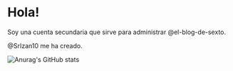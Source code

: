 # Hola!

Soy una cuenta secundaria que sirve para administrar @el-blog-de-sexto.

@SrIzan10 me ha creado.


![Anurag's GitHub stats](https://github-readme-stats.vercel.app/api?username=el-blog-de-sexto&show_icons=true&theme=dark)

